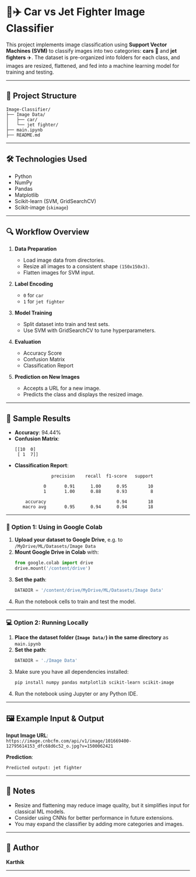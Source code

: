 
# 🚗✈️ Car vs Jet Fighter Image Classifier

This project implements image classification using **Support Vector Machines (SVM)** to classify images into two categories: **cars** 🚗 and **jet fighters** ✈️. The dataset is pre-organized into folders for each class, and images are resized, flattened, and fed into a machine learning model for training and testing.

---

## 📁 Project Structure

```
Image-Classifier/
├── Image Data/
│   ├── car/
│   └── jet fighter/
├── main.ipynb
├── README.md
```

---

## 🛠️ Technologies Used

- Python
- NumPy
- Pandas
- Matplotlib
- Scikit-learn (SVM, GridSearchCV)
- Scikit-image (`skimage`)

---

## 🔍 Workflow Overview

1. **Data Preparation**  
   - Load image data from directories.
   - Resize all images to a consistent shape `(150x150x3)`.
   - Flatten images for SVM input.

2. **Label Encoding**  
   - `0` for `car`  
   - `1` for `jet fighter`

3. **Model Training**  
   - Split dataset into train and test sets.
   - Use SVM with GridSearchCV to tune hyperparameters.

4. **Evaluation**  
   - Accuracy Score
   - Confusion Matrix
   - Classification Report

5. **Prediction on New Images**  
   - Accepts a URL for a new image.
   - Predicts the class and displays the resized image.

---

## 🧪 Sample Results

- **Accuracy**: 94.44%
- **Confusion Matrix**:
  ```
  [[10  0]
   [ 1  7]]
  ```
- **Classification Report**:
  ```
                precision    recall  f1-score   support

             0       0.91      1.00      0.95        10
             1       1.00      0.88      0.93         8

      accuracy                           0.94        18
     macro avg       0.95      0.94      0.94        18
  ```

---

### 🔁 Option 1: Using in Google Colab

1. **Upload your dataset to Google Drive**, e.g. to `/MyDrive/ML/Datasets/Image Data`
2. **Mount Google Drive in Colab** with:
   ```python
   from google.colab import drive
   drive.mount('/content/drive')
   ```
3. **Set the path**:
   ```python
   DATADIR = '/content/drive/MyDrive/ML/Datasets/Image Data'
   ```
4. Run the notebook cells to train and test the model.

---

### 💻 Option 2: Running Locally

1. **Place the dataset folder (`Image Data/`) in the same directory** as `main.ipynb`
2. **Set the path**:
   ```python
   DATADIR = './Image Data'
   ```
3. Make sure you have all dependencies installed:
   ```bash
   pip install numpy pandas matplotlib scikit-learn scikit-image
   ```
4. Run the notebook using Jupyter or any Python IDE.

---

## 🖼️ Example Input & Output

**Input Image URL**:  
`https://image.cnbcfm.com/api/v1/image/101669400-12795614153_dfc68d6c52_o.jpg?v=1500062421`

**Prediction**:  
```
Predicted output: jet fighter
```

---

## 📌 Notes

- Resize and flattening may reduce image quality, but it simplifies input for classical ML models.
- Consider using CNNs for better performance in future extensions.
- You may expand the classifier by adding more categories and images.

---

## 👤 Author

**Karthik**  

---
